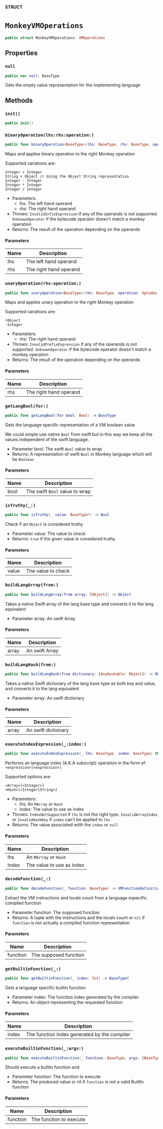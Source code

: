 **STRUCT**

# `MonkeyVMOperations`

```swift
public struct MonkeyVMOperations: VMOperations
```

## Properties
### `null`

```swift
public var null: BaseType
```

Gets the empty value representation for the implementing language

## Methods
### `init()`

```swift
public init()
```

### `binaryOperation(lhs:rhs:operation:)`

```swift
public func binaryOperation<BaseType>(lhs: BaseType, rhs: BaseType, operation: OpCodes) throws -> BaseType
```

Maps and applies binary operation to the right Monkey operation

Supported variations are:
```
Integer + Integer
String + Object // Using the Object String representation
Integer - Integer
Integer * Integer
Integer / Integer
```
- Parameters:
  - lhs: The left hand operand
  - rhs: The right hand operand
- Throws: `InvalidInfixExpression` if any of the operands is not supported.
          `UnknownOperator` if the bytecode operator doesn't match a monkey operation
- Returns: The result of the operation depending on the operands

#### Parameters

| Name | Description |
| ---- | ----------- |
| lhs | The left hand operand |
| rhs | The right hand operand |

### `unaryOperation(rhs:operation:)`

```swift
public func unaryOperation<BaseType>(rhs: BaseType, operation: OpCodes) throws -> BaseType
```

Maps and applies unary operation to the right Monkey operation

Supported variations are:
```
!Object
-Integer
```
- Parameters:
  - rhs: The right hand operand
- Throws: `InvalidPrefixExpression` if any of the operands is not supported.
          `UnknownOperator` if the bytecode operator doesn't match a monkey operation
- Returns: The result of the operation depending on the operands

#### Parameters

| Name | Description |
| ---- | ----------- |
| rhs | The right hand operand |

### `getLangBool(for:)`

```swift
public func getLangBool(for bool: Bool) -> BaseType
```

Gets the language specific representation of a VM boolean value

We could simple use native `Bool` from swift but in this way we keep all
the values independent of the swift language.
- Parameter bool: The swift `Bool` value to wrap
- Returns: A representation of swift `Bool` in Monkey language which will be `Boolean`

#### Parameters

| Name | Description |
| ---- | ----------- |
| bool | The swift `Bool` value to wrap |

### `isTruthy(_:)`

```swift
public func isTruthy(_ value: BaseType?) -> Bool
```

Check if an `Object` is considered truthy
- Parameter value: The value to check
- Returns: `true` if the given value is considered truthy

#### Parameters

| Name | Description |
| ---- | ----------- |
| value | The value to check |

### `buildLangArray(from:)`

```swift
public func buildLangArray(from array: [Object]) -> Object
```

Takes a native Swift array of the lang base type and converts it to the lang equivalent
- Parameter array: An swift Array

#### Parameters

| Name | Description |
| ---- | ----------- |
| array | An swift Array |

### `buildLangHash(from:)`

```swift
public func buildLangHash(from dictionary: [AnyHashable: Object]) -> Object
```

Takes a native Swift dictionary of the lang base type as both key and value, and converts it to the lang equivalent
- Parameter array: An swift dictionary

#### Parameters

| Name | Description |
| ---- | ----------- |
| array | An swift dictionary |

### `executeIndexExpression(_:index:)`

```swift
public func executeIndexExpression(_ lhs: BaseType, index: BaseType) throws -> BaseType
```

Performs an language index (A.K.A subscript) operation in the form of: `<expression>[<expression>]`

Supported options are:
```
<Array>[<Integer>]
<Hash>[<Integer|String>]
```
- Parameters:
  - lhs: An `MArray`  or `Hash`
  - index: The value to use as index
- Throws: `IndexNotSupported` if `lhs` is not the right type.
          `InvalidArrayIndex` or `InvalidHashKey` if  `index` can't be applied to `lhs`
- Returns: The value associated wiith the `index` or `null`

#### Parameters

| Name | Description |
| ---- | ----------- |
| lhs | An `MArray`  or `Hash` |
| index | The value to use as index |

### `decodeFunction(_:)`

```swift
public func decodeFunction(_ function: BaseType) -> VMFunctionDefinition?
```

Extract the VM instructions and locals count from a language especific compiled function
- Parameter function: The supposed function
- Returns: A tuple with the instructions and the locals count or `nil`
           if `function` is not actually a compiled function representation

#### Parameters

| Name | Description |
| ---- | ----------- |
| function | The supposed function |

### `getBuiltinFunction(_:)`

```swift
public func getBuiltinFunction(_ index: Int) -> BaseType?
```

Gets a language specific builtin function
- Parameter index: The function index generated by the compiler
- Returns: An object representing the requested function

#### Parameters

| Name | Description |
| ---- | ----------- |
| index | The function index generated by the compiler |

### `executeBuiltinFunction(_:args:)`

```swift
public func executeBuiltinFunction(_ function: BaseType, args: [BaseType]) throws -> BaseType?
```

Should execute a builtin function and
- Parameter function: The function to execute
- Returns: The produced value or nil if `function` is not a valid BuiltIn function

#### Parameters

| Name | Description |
| ---- | ----------- |
| function | The function to execute |
